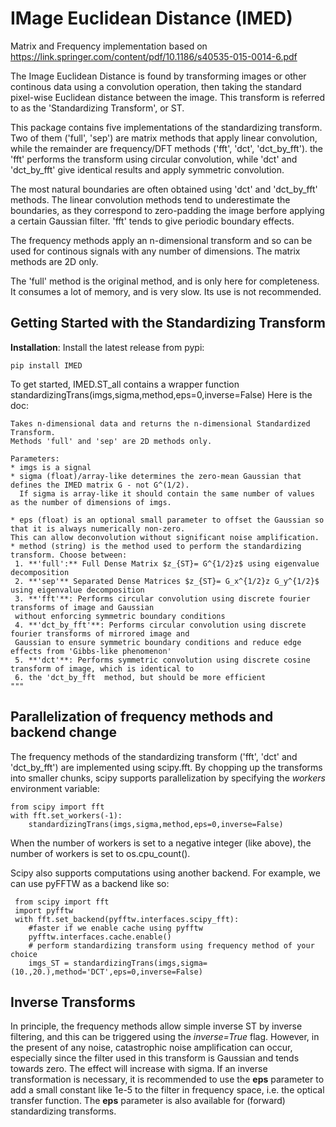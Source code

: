 # IMage Euclidean Distance (IMED)

Matrix and Frequency implementation based on https://link.springer.com/content/pdf/10.1186/s40535-015-0014-6.pdf

The Image Euclidean Distance is found by transforming images or other continous data using a convolution operation, then taking the standard pixel-wise Euclidean distance between the image. This transform is referred to as the 'Standardizing Transform', or ST. 

This package contains five implementations of the standardizing transform. Two of them ('full', 'sep') are matrix methods that apply linear convolution, while the remainder are frequency/DFT methods ('fft', 'dct', 'dct_by_fft'). the 'fft' performs the transform using circular convolution, while 'dct' and 'dct_by_fft' give identical results and apply symmetric convolution.

The most natural boundaries are often obtained using 'dct' and 'dct_by_fft' methods. The linear convolution methods tend to underestimate the boundaries, as they correspond to zero-padding the image berfore applying a certain Gaussian filter. 'fft' tends to give periodic boundary effects.

The frequency methods apply an n-dimensional transform and so can be used for continous signals with any number of dimensions. The matrix methods are 2D only.

The 'full' method is the original method, and is only here for completeness. It consumes a lot of memory, and is very slow. Its use is not recommended.

## Getting Started with the Standardizing Transform
**Installation**:
Install the latest release from pypi:

    pip install IMED

To get started, IMED.ST_all contains a wrapper function standardizingTrans(imgs,sigma,method,eps=0,inverse=False)
Here is the doc:

    Takes n-dimensional data and returns the n-dimensional Standardized Transform.
    Methods 'full' and 'sep' are 2D methods only.
    
    Parameters:
    * imgs is a signal 
    * sigma (float)/array-like determines the zero-mean Gaussian that defines the IMED matrix G - not G^(1/2).
      If sigma is array-like it should contain the same number of values as the number of dimensions of imgs.
      
    * eps (float) is an optional small parameter to offset the Gaussian so that it is always numerically non-zero. 
    This can allow deconvolution without significant noise amplification.
    * method (string) is the method used to perform the standardizing transform. Choose between:
     1. **'full':** Full Dense Matrix $z_{ST}= G^{1/2}z$ using eigenvalue decomposition
     2. **'sep'** Separated Dense Matrices $z_{ST}= G_x^{1/2}z G_y^{1/2}$ using eigenvalue decomposition 
     3. **'fft'**: Performs circular convolution using discrete fourier transforms of image and Gaussian 
     without enforcing symmetric boundary conditions
     4. **'dct_by_fft'**: Performs circular convolution using discrete fourier transforms of mirrored image and 
     Gaussian to ensure symmetric boundary conditions and reduce edge effects from 'Gibbs-like phenomenon'
     5. **'dct'**: Performs symmetric convolution using discrete cosine transform of image, which is identical to
     6. the 'dct_by_fft  method, but should be more efficient
    """

## Parallelization of frequency methods and backend change
The frequency methods of the standardizing transform ('fft', 'dct' and 'dct_by_fft') are implemented using scipy.fft.
By chopping up the transforms into smaller chunks, scipy supports parallelization by specifying the _workers_ environment variable:
    
    from scipy import fft
    with fft.set_workers(-1):
        standardizingTrans(imgs,sigma,method,eps=0,inverse=False)
        
When the number of workers is set to a negative integer (like above), the number of workers is set to os.cpu_count().

Scipy also supports computations using another backend. For example, we can use pyFFTW as a backend like so: 
     
     from scipy import fft
     import pyfftw
     with fft.set_backend(pyfftw.interfaces.scipy_fft):
        #faster if we enable cache using pyfftw
        pyfftw.interfaces.cache.enable()
        # perform standardizing transform using frequency method of your choice
        imgs_ST = standardizingTrans(imgs,sigma=(10.,20.),method='DCT',eps=0,inverse=False)
        
## Inverse Transforms
In principle, the frequency methods allow simple inverse ST by inverse filtering, and this can be triggered using the *inverse=True* flag. However, in the present of any noise, catastrophic noise amplification can occur, especially since the filter used in this transform is Gaussian and tends towards zero. The effect will increase with sigma. If an inverse transformation is necessary, it is recommended to use the **eps** parameter to add a small constant like 1e-5 to the filter in frequency space, i.e. the optical transfer function. The **eps** parameter is also available for (forward) standardizing transforms.
